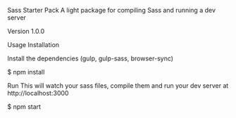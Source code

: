 Sass Starter Pack
A light package for compiling Sass and running a dev server

Version
1.0.0

Usage
Installation

Install the dependencies (gulp, gulp-sass, browser-sync)

$ npm install

Run
This will watch your sass files, compile them and run your dev server at http://localhost:3000

$ npm start

